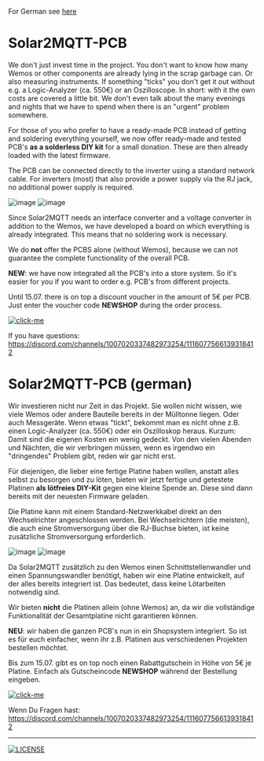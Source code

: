For German see [here](#solar2mqtt-pcb-german)
# Solar2MQTT-PCB

We don't just invest time in the project. You don't want to know how many Wemos or other components are already lying in the scrap garbage can. Or also measuring instruments. If something "ticks" you don't get it out without e.g. a Logic-Analyzer (ca. 550€) or an Oszilloscope. In short: with it the own costs are covered a little bit. We don't even talk about the many evenings and nights that we have to spend when there is an "urgent" problem somewhere.

For those of you who prefer to have a ready-made PCB instead of getting and soldering everything yourself, we now offer ready-made and tested PCB's **as a solderless DIY kit** for a small donation. These are then already loaded with the latest firmware.

The PCB can be connected directly to the inverter using a standard network cable. For inverters (most) that also provide a power supply via the RJ jack, no additional power supply is required.

![image](https://user-images.githubusercontent.com/17761850/233857977-ec6b40ff-adba-496a-94af-9537b8aacfd9.png)
![image](https://user-images.githubusercontent.com/17761850/234286857-8bf0e3c0-c0d6-4a09-84e1-595f81462fc3.png)

Since Solar2MQTT needs an interface converter and a voltage converter in addition to the Wemos, we have developed a board on which everything is already integrated. This means that no soldering work is necessary.

We do **not** offer the PCBS alone (without Wemos), because we can not guarantee the complete functionality of the overall PCB.

**NEW**: we have now integrated all the PCB's into a store system. So it's easier for you if you want to order e.g. PCB's from different projects.

Until 15.07. there is on top a discount voucher in the amount of 5€ per PCB.
Just enter the voucher code **NEWSHOP** during the order process.

[![click-me](https://github.com/all-solutions/PCBs/assets/17761850/9286f8ee-f7b8-4e8f-a64b-e83a7ba102e5)](https://all-solutions.store)
 
If you have questions: https://discord.com/channels/1007020337482973254/1116077566139318412

# Solar2MQTT-PCB (german)
Wir investieren nicht nur Zeit in das Projekt. Sie wollen nicht wissen, wie viele Wemos oder andere Bauteile bereits in der Mülltonne liegen. Oder auch Messgeräte. Wenn etwas "tickt", bekommt man es nicht ohne z.B. einen Logic-Analyzer (ca. 550€) oder ein Oszilloskop heraus. Kurzum: Damit sind die eigenen Kosten ein wenig gedeckt. Von den vielen Abenden und Nächten, die wir verbringen müssen, wenn es irgendwo ein "dringendes" Problem gibt, reden wir gar nicht erst.

Für diejenigen, die lieber eine fertige Platine haben wollen, anstatt alles selbst zu besorgen und zu löten, bieten wir jetzt fertige und getestete Platinen **als lötfreies DIY-Kit** gegen eine kleine Spende an. Diese sind dann bereits mit der neuesten Firmware geladen.

Die Platine kann mit einem Standard-Netzwerkkabel direkt an den Wechselrichter angeschlossen werden. Bei Wechselrichtern (die meisten), die auch eine Stromversorgung über die RJ-Buchse bieten, ist keine zusätzliche Stromversorgung erforderlich.

![image](https://user-images.githubusercontent.com/17761850/233857977-ec6b40ff-adba-496a-94af-9537b8aacfd9.png)
![image](https://user-images.githubusercontent.com/17761850/234286857-8bf0e3c0-c0d6-4a09-84e1-595f81462fc3.png)

Da Solar2MQTT zusätzlich zu den Wemos einen Schnittstellenwandler und einen Spannungswandler benötigt, haben wir eine Platine entwickelt, auf der alles bereits integriert ist. Das bedeutet, dass keine Lötarbeiten notwendig sind.

Wir bieten **nicht** die Platinen allein (ohne Wemos) an, da wir die vollständige Funktionalität der Gesamtplatine nicht garantieren können.

**NEU**: wir haben die ganzen PCB's nun in ein Shopsystem integriert. So ist es für euch einfacher, wenn ihr z.B. Platinen aus verschiedenen Projekten bestellen möchtet.

Bis zum 15.07. gibt es on top noch einen Rabattgutschein in Höhe von 5€ je Platine.
Einfach als Gutscheincode **NEWSHOP** während der Bestellung eingeben.

[![click-me](https://github.com/all-solutions/PCBs/assets/17761850/9286f8ee-f7b8-4e8f-a64b-e83a7ba102e5)](https://all-solutions.store)
 
Wenn Du Fragen hast: https://discord.com/channels/1007020337482973254/1116077566139318412

---
[![LICENSE](https://licensebuttons.net/l/by-nc-sa/4.0/88x31.png)](https://creativecommons.org/licenses/by-nc-sa/4.0/)
